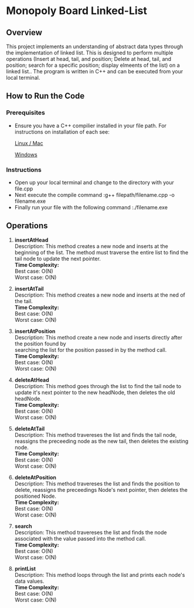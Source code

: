 # Monopoly Board Linked-List

## Overview
This project implements an understanding of abstract data types through the implementation of linked list. This is designed to perform multiple operations (Insert at head, tail, and position; Delete at head, tail, and position; search for a specific position; display elmeents of the list)   on a linked list.. The program is written in C++ and can be
executed from your local terminal. 

## How to Run the Code
### Prerequisites
- Ensure you have a C++ compilier installed in your file path. For instructions on installation of each see:
  
  [Linux / Mac](https://siytek.com/how-to-compile-cpp-on-a-mac/)

  [Windows](https://learn.microsoft.com/en-us/cpp/build/walkthrough-compiling-a-native-cpp-program-on-the-command-line?view=msvc-170) 

### Instructions 
- Open up your local terminal and change to the directory with your file.cpp
- Next execute the compile command
    :g++ filepath/filename.cpp -o filename.exe
- Finally run your file with the following command 
    :./filename.exe
  
## Operations
1. **insertAtHead**<br/>
Description: This method creates a new node and inserts at the beginning of the list. The method must traverse the entire list to find the tail node to update the next pointer. <br/>
**Time Complexity:** <br/>
Best case: O(N)<br/>
Worst case: O(N)<br/>


3. **insertAtTail**<br/>
Description: This method creates a new node and inserts at the ned of the tail.<br/>
**Time Complexity:** <br/>
Best case: O(N)<br/>
Worst case: O(N)<br/>


4. **insertAtPosition**<br/>
Description: This method create a new node and inserts directly after the position found by<br/> searching the list for the position passed in by the method call.<br/> 
**Time Complexity:** <br/> 
Best case: O(N)<br/>
Worst case: O(N)<br/>


5. **deleteAtHead**<br/>
Description: This method goes through the list to find the tail node to update it's next pointer to the new headNode, then deletes the old headNode.<br/>
**Time Complexity:** <br/> 
Best case: O(N)<br/>
Worst case: O(N)<br/>


6. **deleteAtTail**<br/>
Description: This method travereses the list and finds the tail node, reassigns the preceeding node as the new tail, then deletes the existing node.<br/>
**Time Complexity:** <br/> 
Best case: O(N)<br/>
Worst case: O(N)<br/>


5. **deleteAtPosition**<br/>
Description: This method travereses the list and finds the position to delete, reassigns the preceedings Node's next pointer, then deletes the positioned Node.<br/> 
**Time Complexity:** <br/> 
Best case: O(N)<br/>
Worst case: O(N)<br/>


6. **search** <br/>
Description: This method travereses the list and finds the node associated with the value passed into the method call.<br/> 
**Time Complexity:** <br/> 
Best case: O(N)<br/>
Worst case: O(N)<br/>


7. **printList**<br/>
Description: This method loops through the list and prints each node's data values.<br/> 
**Time Complexity:** <br/> 
Best case: O(N)<br/>
Worst case: O(N)<br/>






